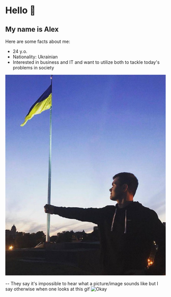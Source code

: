 # Hello 👋

## My name is Alex

Here are some facts about me:

- 24 y.o.
- Nationality: Ukrainian
- Interested in business and IT and want to utilize both to tackle today's
  problems in society

![My image](./img/instapic.jpg)

-- They say it's impossible to hear what a picture/image sounds like but I say
otherwise when one looks at this gif
![Okay](https://media.tenor.com/ma33IKUhrKcAAAAC/ok-okay.gif)
